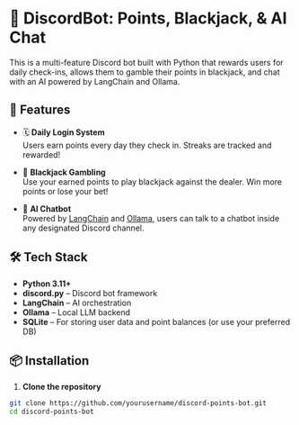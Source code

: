 # 🤖 DiscordBot: Points, Blackjack, & AI Chat

This is a multi-feature Discord bot built with Python that rewards users for daily check-ins, allows them to gamble their points in blackjack, and chat with an AI powered by LangChain and Ollama.

## 🚀 Features

- 🗓️ **Daily Login System**  
  Users earn points every day they check in. Streaks are tracked and rewarded!

- 🎲 **Blackjack Gambling**  
  Use your earned points to play blackjack against the dealer. Win more points or lose your bet!

- 🧠 **AI Chatbot**  
  Powered by [LangChain](https://www.langchain.com/) and [Ollama](https://ollama.com/), users can talk to a chatbot inside any designated Discord channel.

## 🛠️ Tech Stack

- **Python 3.11+**
- **discord.py** – Discord bot framework
- **LangChain** – AI orchestration
- **Ollama** – Local LLM backend
- **SQLite** – For storing user data and point balances (or use your preferred DB)

## 📦 Installation

1. **Clone the repository**

```bash
git clone https://github.com/yourusername/discord-points-bot.git
cd discord-points-bot

